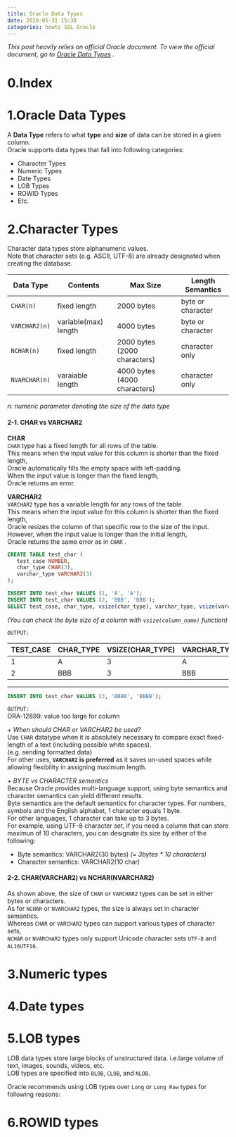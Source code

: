```yaml
---
title: Oracle Data Types
date: 2020-05-31 15:30
categories: howto SQL Oracle
---
```


*This post heavily relies on official Oracle document. To view the official document, go to [Oracle Data Types](https://docs.oracle.com/cd/B28359_01/server.111/b28318/datatype.htm#CNCPT012) .*

# 0.Index

# 1.Oracle Data Types

A **Data Type** refers to what **type** and **size** of data can be stored in a given column.  
Oracle supports data types that fall into following categories:  
* Character Types
* Numeric Types
* Date Types
* LOB Types
* ROWID Types
* Etc.

# 2.Character Types

Character data types store alphanumeric values.   
Note that character sets (e.g. ASCII, UTF-8) are already designated when creating the database.  

|Data Type|Contents|Max Size|Length Semantics|
|---------|--------|----|----------------|
|`CHAR(n)`   |fixed length|2000 bytes|byte or character|
|`VARCHAR2(n)`|variable(max) length|4000 bytes|byte or character|
|`NCHAR(n)`|fixed length|2000 bytes (2000 characters)|character only|
|`NVARCHAR(n)`|varaiable length|4000 bytes (4000 characters)|character only|

*n: numeric parameter denoting the size of the data type*  

#### 2-1. CHAR vs VARCHAR2 ####  
**CHAR**  
`CHAR` type has a fixed length for all rows of the table.  
This means when the input value for this column is shorter than the fixed length,  
Oracle automatically fills the empty space with left-padding.  
When the input value is longer than the fixed length,  
Oracle returns an error.  

**VARCHAR2**  
`VARCHAR2` type has a variable length for any rows of the table.  
This means when the input value for this column is shorter than the fixed length,  
Oracle resizes the column of that specific row to the size of the input.  
However, when the input value is longer than the initial length,  
Oracle returns the same error as in `CHAR` .  

```SQL
CREATE TABLE test_char (
   test_case NUMBER,
   char_type CHAR(3),
   varchar_type VARCHAR2(3)
);

INSERT INTO test_char VALUES (1, 'A', 'A');
INSERT INTO test_char VALUES (2, 'BBB', 'BBB');
SELECT test_case, char_type, vsize(char_type), varchar_type, vsize(varchar_type) from test_char;
```
*(You can check the byte size of a column with `vsize(column_name)` function)*  

`OUTPUT:`  

|TEST_CASE|CHAR_TYPE|VSIZE(CHAR_TYPE)|VARCHAR_TYPE|VSIZE(VARCHAR_TYPE)|
|---------|---------|----------------|------------|-------------------|
|1|A|3|A|1|
|2|BBB|3|BBB|3|


---

```SQL
INSERT INTO test_char VALUES (3, 'BBBB', 'BBBB'); 
```
`OUTPUT:`  
ORA-12899: value too large for column  

*+ When should CHAR or VARCHAR2 be used?*  
Use `CHAR` datatype when it is absolutely necessary to compare exact fixed-length of a text (including possible white spaces).  
(e.g. sending formatted data)  
For other uses, **`VARCHAR2` is preferred** as it saves un-used spaces while allowing flexibility in assigning maximum length.  

*+ BYTE vs CHARACTER semantics*  
Because Oracle provides multi-language support, using byte semantics and character semantics can yield different results.  
Byte semantics are the default semantics for character types.
For numbers, symbols and the English alphabet, 1 character equals 1 byte.  
For other languages, 1 character can take up to 3 bytes.  
For example, using UTF-8 character set, if you need a column that can store maximun of 10 characters, you can designate its size by either of the following:  
+ Byte semantics: VARCHAR2(30 bytes) *(= 3bytes * 10 characters)*
+ Character semantics: VARCHAR2(10 char)  


#### 2-2. CHAR(VARCHAR2) vs NCHAR(NVARCHAR2) ####  
As shown above, the size of `CHAR` or `VARCHAR2` types can be set in either bytes or characters.  
As for `NCHAR` or `NVARCHAR2` types, the size is always set in character semantics.  
Whereas `CHAR` or `VARCHAR2` types can support various types of character sets,  
`NCHAR` or `NVARCHAR2` types only support Unicode character sets `UTF-8` and `AL16UTF16`.  

# 3.Numeric types

# 4.Date types

# 5.LOB types

LOB data types store large blocks of unstructured data. i.e.large volume of text, images, sounds, videos, etc.  
LOB types are specified into `BLOB`, `CLOB`, and `NLOB`.  

Oracle recommends using LOB types over `Long` or `Long Raw` types for following reasons:  


# 6.ROWID types

